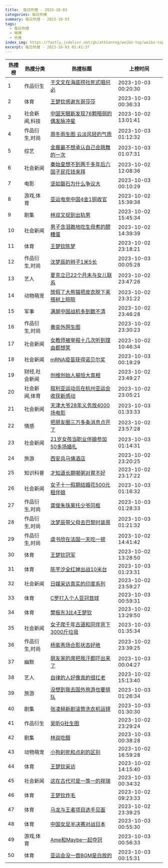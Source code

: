 ```yaml
---
title:  每日热搜 - 2023-10-03
categories: 每日热搜
summary: 每日热搜 - 2023-10-03
tags:
  - 每日热搜
  - 微博
  - 热搜
index_img: https://fastly.jsdelivr.net/gh/athlonreg/weibo-top/weibo-top.jpeg
excerpt: 每日热搜 - 2023-10-03 01:41:37
---
```


| 热搜榜 | 热搜分类 | 热搜标题 | 上榜时间 |
| --- | --- | --- | --- |
| 1 | 作品衍生 | [于文文在海底捞社死式唱何必](https://s.weibo.com/weibo%3Fq%3D%2523%E4%BA%8E%E6%96%87%E6%96%87%E5%9C%A8%E6%B5%B7%E5%BA%95%E6%8D%9E%E7%A4%BE%E6%AD%BB%E5%BC%8F%E5%94%B1%E4%BD%95%E5%BF%85%2523) | 2023-10-03 00:20:30 | 
| 2 | 体育 | [王楚钦感谢东哥莎莎](https://s.weibo.com/weibo%3Fq%3D%2523%E7%8E%8B%E6%A5%9A%E9%92%A6%E6%84%9F%E8%B0%A2%E4%B8%9C%E5%93%A5%E8%8E%8E%E8%8E%8E%2523) | 2023-10-03 00:36:33 | 
| 3 | 社会新闻,科技 | [中国天眼新发现76颗暗弱的偶发脉冲星](https://s.weibo.com/weibo%3Fq%3D%2523%E4%B8%AD%E5%9B%BD%E5%A4%A9%E7%9C%BC%E6%96%B0%E5%8F%91%E7%8E%B076%E9%A2%97%E6%9A%97%E5%BC%B1%E7%9A%84%E5%81%B6%E5%8F%91%E8%84%89%E5%86%B2%E6%98%9F%2523) | 2023-10-02 13:01:41 | 
| 4 | 作品衍生,时尚 | [周冬雨生图 云淡风轻的气质](https://s.weibo.com/weibo%3Fq%3D%2523%E5%91%A8%E5%86%AC%E9%9B%A8%E7%94%9F%E5%9B%BE%20%E4%BA%91%E6%B7%A1%E9%A3%8E%E8%BD%BB%E7%9A%84%E6%B0%94%E8%B4%A8%2523) | 2023-10-03 01:12:32 | 
| 5 | 综艺 | [金晨最不想承认自己会跳舞的一次](https://s.weibo.com/weibo%3Fq%3D%2523%E9%87%91%E6%99%A8%E6%9C%80%E4%B8%8D%E6%83%B3%E6%89%BF%E8%AE%A4%E8%87%AA%E5%B7%B1%E4%BC%9A%E8%B7%B3%E8%88%9E%E7%9A%84%E4%B8%80%E6%AC%A1%2523) | 2023-10-03 01:07:31 | 
| 6 | 社会新闻 | [秦始皇想不到两千多年后六国子民花钱来拜](https://s.weibo.com/weibo%3Fq%3D%2523%E7%A7%A6%E5%A7%8B%E7%9A%87%E6%83%B3%E4%B8%8D%E5%88%B0%E4%B8%A4%E5%8D%83%E5%A4%9A%E5%B9%B4%E5%90%8E%E5%85%AD%E5%9B%BD%E5%AD%90%E6%B0%91%E8%8A%B1%E9%92%B1%E6%9D%A5%E6%8B%9C%2523) | 2023-10-02 12:08:36 | 
| 7 | 电影 | [坚如磐石为什么争议大](https://s.weibo.com/weibo%3Fq%3D%2523%E5%9D%9A%E5%A6%82%E7%A3%90%E7%9F%B3%E4%B8%BA%E4%BB%80%E4%B9%88%E4%BA%89%E8%AE%AE%E5%A4%A7%2523) | 2023-10-03 00:10:29 | 
| 8 | 游戏,体育 | [亚运电竞中国4金1铜收官](https://s.weibo.com/weibo%3Fq%3D%2523%E4%BA%9A%E8%BF%90%E7%94%B5%E7%AB%9E%E4%B8%AD%E5%9B%BD4%E9%87%911%E9%93%9C%E6%94%B6%E5%AE%98%2523) | 2023-10-02 15:39:38 | 
| 9 | 剧集 | [林双又捉到出轨男](https://s.weibo.com/weibo%3Fq%3D%2523%E6%9E%97%E5%8F%8C%E5%8F%88%E6%8D%89%E5%88%B0%E5%87%BA%E8%BD%A8%E7%94%B7%2523) | 2023-10-02 15:45:34 | 
| 10 | 社会新闻 | [男子含泪跪地吃生母煮的醪糟蛋](https://s.weibo.com/weibo%3Fq%3D%2523%E7%94%B7%E5%AD%90%E5%90%AB%E6%B3%AA%E8%B7%AA%E5%9C%B0%E5%90%83%E7%94%9F%E6%AF%8D%E7%85%AE%E7%9A%84%E9%86%AA%E7%B3%9F%E8%9B%8B%2523) | 2023-10-02 14:39:39 | 
| 11 | 体育 | [王楚钦陈梦](https://s.weibo.com/weibo%3Fq%3D%2523%E7%8E%8B%E6%A5%9A%E9%92%A6%E9%99%88%E6%A2%A6%2523) | 2023-10-02 23:18:21 | 
| 12 | 作品衍生,时尚 | [沈梦辰的辫子1米5长](https://s.weibo.com/weibo%3Fq%3D%2523%E6%B2%88%E6%A2%A6%E8%BE%B0%E7%9A%84%E8%BE%AB%E5%AD%901%E7%B1%B35%E9%95%BF%2523) | 2023-10-03 00:05:28 | 
| 13 | 艺人 | [夏克立已22个月未与女儿联系](https://s.weibo.com/weibo%3Fq%3D%2523%E5%A4%8F%E5%85%8B%E7%AB%8B%E5%B7%B222%E4%B8%AA%E6%9C%88%E6%9C%AA%E4%B8%8E%E5%A5%B3%E5%84%BF%E8%81%94%E7%B3%BB%2523) | 2023-10-02 23:47:26 | 
| 14 | 动物萌宠 | [放假了大熊猫把皮衣脱下来搭树上晾晾](https://s.weibo.com/weibo%3Fq%3D%2523%E6%94%BE%E5%81%87%E4%BA%86%E5%A4%A7%E7%86%8A%E7%8C%AB%E6%8A%8A%E7%9A%AE%E8%A1%A3%E8%84%B1%E4%B8%8B%E6%9D%A5%E6%90%AD%E6%A0%91%E4%B8%8A%E6%99%BE%E6%99%BE%2523) | 2023-10-02 23:31:22 | 
| 15 | 军事 | [满屏中国战机多到数不清](https://s.weibo.com/weibo%3Fq%3D%2523%E6%BB%A1%E5%B1%8F%E4%B8%AD%E5%9B%BD%E6%88%98%E6%9C%BA%E5%A4%9A%E5%88%B0%E6%95%B0%E4%B8%8D%E6%B8%85%2523) | 2023-10-02 23:46:28 | 
| 16 | 作品衍生,时尚 | [黄奕外网生图](https://s.weibo.com/weibo%3Fq%3D%2523%E9%BB%84%E5%A5%95%E5%A4%96%E7%BD%91%E7%94%9F%E5%9B%BE%2523) | 2023-10-02 23:30:23 | 
| 17 | 社会新闻 | [女教师被举报十几次听到理由都想笑](https://s.weibo.com/weibo%3Fq%3D%2523%E5%A5%B3%E6%95%99%E5%B8%88%E8%A2%AB%E4%B8%BE%E6%8A%A5%E5%8D%81%E5%87%A0%E6%AC%A1%E5%90%AC%E5%88%B0%E7%90%86%E7%94%B1%E9%83%BD%E6%83%B3%E7%AC%91%2523) | 2023-10-02 10:46:34 | 
| 18 | 社会新闻 | [mRNA疫苗获得诺贝尔奖](https://s.weibo.com/weibo%3Fq%3D%2523mRNA%E7%96%AB%E8%8B%97%E8%8E%B7%E5%BE%97%E8%AF%BA%E8%B4%9D%E5%B0%94%E5%A5%96%2523) | 2023-10-03 00:19:29 | 
| 19 | 财经,社会新闻 | [创维创始人揭恒大真相](https://s.weibo.com/weibo%3Fq%3D%2523%E5%88%9B%E7%BB%B4%E5%88%9B%E5%A7%8B%E4%BA%BA%E6%8F%AD%E6%81%92%E5%A4%A7%E7%9C%9F%E7%9B%B8%2523) | 2023-10-02 23:49:27 | 
| 20 | 社会新闻,体育 | [叙利亚运动员在杭州亚运会收获新感动](https://s.weibo.com/weibo%3Fq%3D%2523%E5%8F%99%E5%88%A9%E4%BA%9A%E8%BF%90%E5%8A%A8%E5%91%98%E5%9C%A8%E6%9D%AD%E5%B7%9E%E4%BA%9A%E8%BF%90%E4%BC%9A%E6%94%B6%E8%8E%B7%E6%96%B0%E6%84%9F%E5%8A%A8%2523) | 2023-10-02 23:05:21 | 
| 21 | 社会新闻 | [天津大爷28年义务放4000场电影](https://s.weibo.com/weibo%3Fq%3D%2523%E5%A4%A9%E6%B4%A5%E5%A4%A7%E7%88%B728%E5%B9%B4%E4%B9%89%E5%8A%A1%E6%94%BE4000%E5%9C%BA%E7%94%B5%E5%BD%B1%2523) | 2023-10-03 01:33:33 | 
| 22 | 情感 | [把朋友圈三万多条消息点开了](https://s.weibo.com/weibo%3Fq%3D%2523%E6%8A%8A%E6%9C%8B%E5%8F%8B%E5%9C%88%E4%B8%89%E4%B8%87%E5%A4%9A%E6%9D%A1%E6%B6%88%E6%81%AF%E7%82%B9%E5%BC%80%E4%BA%86%2523) | 2023-10-02 23:57:28 | 
| 23 | 社会新闻 | [21岁女孩当职业伴娘参加50多场婚礼](https://s.weibo.com/weibo%3Fq%3D%252321%E5%B2%81%E5%A5%B3%E5%AD%A9%E5%BD%93%E8%81%8C%E4%B8%9A%E4%BC%B4%E5%A8%98%E5%8F%82%E5%8A%A050%E5%A4%9A%E5%9C%BA%E5%A9%9A%E7%A4%BC%2523) | 2023-10-03 01:14:31 | 
| 24 | 旅游 | [西安兵马俑酒店](https://s.weibo.com/weibo%3Fq%3D%2523%E8%A5%BF%E5%AE%89%E5%85%B5%E9%A9%AC%E4%BF%91%E9%85%92%E5%BA%97%2523) | 2023-10-02 23:20:25 | 
| 25 | 知识科普 | [才知道长期喝粥对胃不好](https://s.weibo.com/weibo%3Fq%3D%2523%E6%89%8D%E7%9F%A5%E9%81%93%E9%95%BF%E6%9C%9F%E5%96%9D%E7%B2%A5%E5%AF%B9%E8%83%83%E4%B8%8D%E5%A5%BD%2523) | 2023-10-02 23:17:22 | 
| 26 | 社会新闻 | [女子十一假期结婚花500元租伴娘](https://s.weibo.com/weibo%3Fq%3D%2523%E5%A5%B3%E5%AD%90%E5%8D%81%E4%B8%80%E5%81%87%E6%9C%9F%E7%BB%93%E5%A9%9A%E8%8A%B1500%E5%85%83%E7%A7%9F%E4%BC%B4%E5%A8%98%2523) | 2023-10-03 01:16:32 | 
| 27 | 作品衍生,时尚 | [龚俊朱珠莱托少爷同框](https://s.weibo.com/weibo%3Fq%3D%2523%E9%BE%9A%E4%BF%8A%E6%9C%B1%E7%8F%A0%E8%8E%B1%E6%89%98%E5%B0%91%E7%88%B7%E5%90%8C%E6%A1%86%2523) | 2023-10-03 01:28:33 | 
| 28 | 作品衍生,时尚 | [沈梦辰带父母去巴黎时装周](https://s.weibo.com/weibo%3Fq%3D%2523%E6%B2%88%E6%A2%A6%E8%BE%B0%E5%B8%A6%E7%88%B6%E6%AF%8D%E5%8E%BB%E5%B7%B4%E9%BB%8E%E6%97%B6%E8%A3%85%E5%91%A8%2523) | 2023-10-03 01:21:32 | 
| 29 | 作品衍生,时尚 | [虞书欣在法国一天吃一顿](https://s.weibo.com/weibo%3Fq%3D%2523%E8%99%9E%E4%B9%A6%E6%AC%A3%E5%9C%A8%E6%B3%95%E5%9B%BD%E4%B8%80%E5%A4%A9%E5%90%83%E4%B8%80%E9%A1%BF%2523) | 2023-10-02 14:41:42 | 
| 30 | 体育 | [王楚钦冠军](https://s.weibo.com/weibo%3Fq%3D%2523%E7%8E%8B%E6%A5%9A%E9%92%A6%E5%86%A0%E5%86%9B%2523) | 2023-10-02 13:28:50 | 
| 31 | 体育 | [陈芋汐全红婵出战10米台](https://s.weibo.com/weibo%3Fq%3D%2523%E9%99%88%E8%8A%8B%E6%B1%90%E5%85%A8%E7%BA%A2%E5%A9%B5%E5%87%BA%E6%88%9810%E7%B1%B3%E5%8F%B0%2523) | 2023-10-03 01:23:31 | 
| 32 | 社会新闻 | [日媒采访真实的印度系列](https://s.weibo.com/weibo%3Fq%3D%2523%E6%97%A5%E5%AA%92%E9%87%87%E8%AE%BF%E7%9C%9F%E5%AE%9E%E7%9A%84%E5%8D%B0%E5%BA%A6%E7%B3%BB%E5%88%97%2523) | 2023-10-02 23:59:27 | 
| 33 | 体育 | [C罗打入个人亚冠首球](https://s.weibo.com/weibo%3Fq%3D%2523C%E7%BD%97%E6%89%93%E5%85%A5%E4%B8%AA%E4%BA%BA%E4%BA%9A%E5%86%A0%E9%A6%96%E7%90%83%2523) | 2023-10-03 00:59:31 | 
| 34 | 体育 | [樊振东3比4王楚钦](https://s.weibo.com/weibo%3Fq%3D%2523%E6%A8%8A%E6%8C%AF%E4%B8%9C3%E6%AF%944%E7%8E%8B%E6%A5%9A%E9%92%A6%2523) | 2023-10-02 13:29:50 | 
| 35 | 社会新闻 | [女子爬千年古道和同伴背下3000斤垃圾](https://s.weibo.com/weibo%3Fq%3D%2523%E5%A5%B3%E5%AD%90%E7%88%AC%E5%8D%83%E5%B9%B4%E5%8F%A4%E9%81%93%E5%92%8C%E5%90%8C%E4%BC%B4%E8%83%8C%E4%B8%8B3000%E6%96%A4%E5%9E%83%E5%9C%BE%2523) | 2023-10-03 01:35:34 | 
| 36 | 作品衍生,时尚 | [杨紫秀场合影状态好绝](https://s.weibo.com/weibo%3Fq%3D%2523%E6%9D%A8%E7%B4%AB%E7%A7%80%E5%9C%BA%E5%90%88%E5%BD%B1%E7%8A%B6%E6%80%81%E5%A5%BD%E7%BB%9D%2523) | 2023-10-02 23:39:25 | 
| 37 | 幽默 | [朋友家的席把我汗都吓出来了](https://s.weibo.com/weibo%3Fq%3D%2523%E6%9C%8B%E5%8F%8B%E5%AE%B6%E7%9A%84%E5%B8%AD%E6%8A%8A%E6%88%91%E6%B1%97%E9%83%BD%E5%90%93%E5%87%BA%E6%9D%A5%E4%BA%86%2523) | 2023-10-03 00:04:27 | 
| 38 | 艺人 | [自律的人好像真的很扛老](https://s.weibo.com/weibo%3Fq%3D%2523%E8%87%AA%E5%BE%8B%E7%9A%84%E4%BA%BA%E5%A5%BD%E5%83%8F%E7%9C%9F%E7%9A%84%E5%BE%88%E6%89%9B%E8%80%81%2523) | 2023-10-02 15:13:40 | 
| 39 | 旅游 | [没想到我去国外旅游也要排队](https://s.weibo.com/weibo%3Fq%3D%2523%E6%B2%A1%E6%83%B3%E5%88%B0%E6%88%91%E5%8E%BB%E5%9B%BD%E5%A4%96%E6%97%85%E6%B8%B8%E4%B9%9F%E8%A6%81%E6%8E%92%E9%98%9F%2523) | 2023-10-03 01:26:34 | 
| 40 | 剧集 | [张凌赫新剧滚筒洗衣机运镜](https://s.weibo.com/weibo%3Fq%3D%2523%E5%BC%A0%E5%87%8C%E8%B5%AB%E6%96%B0%E5%89%A7%E6%BB%9A%E7%AD%92%E6%B4%97%E8%A1%A3%E6%9C%BA%E8%BF%90%E9%95%9C%2523) | 2023-10-03 01:30:30 | 
| 41 | 作品衍生 | [吴昕G社生图](https://s.weibo.com/weibo%3Fq%3D%2523%E5%90%B4%E6%98%95G%E7%A4%BE%E7%94%9F%E5%9B%BE%2523) | 2023-10-02 23:29:24 | 
| 42 | 剧集 | [林双吃醋](https://s.weibo.com/weibo%3Fq%3D%2523%E6%9E%97%E5%8F%8C%E5%90%83%E9%86%8B%2523) | 2023-10-03 00:38:28 | 
| 43 | 动物萌宠 | [小狗刹死和点刹的区别](https://s.weibo.com/weibo%3Fq%3D%2523%E5%B0%8F%E7%8B%97%E5%88%B9%E6%AD%BB%E5%92%8C%E7%82%B9%E5%88%B9%E7%9A%84%E5%8C%BA%E5%88%AB%2523) | 2023-10-02 16:59:28 | 
| 44 | 体育 | [王楚钦采访](https://s.weibo.com/weibo%3Fq%3D%2523%E7%8E%8B%E6%A5%9A%E9%92%A6%E9%87%87%E8%AE%BF%2523) | 2023-10-02 14:15:40 | 
| 45 | 社会新闻 | [这在古代可是一等一的祥瑞](https://s.weibo.com/weibo%3Fq%3D%2523%E8%BF%99%E5%9C%A8%E5%8F%A4%E4%BB%A3%E5%8F%AF%E6%98%AF%E4%B8%80%E7%AD%89%E4%B8%80%E7%9A%84%E7%A5%A5%E7%91%9E%2523) | 2023-10-03 00:34:32 | 
| 46 | 体育 | [王楚钦炸毛](https://s.weibo.com/weibo%3Fq%3D%2523%E7%8E%8B%E6%A5%9A%E9%92%A6%E7%82%B8%E6%AF%9B%2523) | 2023-10-02 09:23:33 | 
| 47 | 体育 | [马龙与王者项目选手见面](https://s.weibo.com/weibo%3Fq%3D%2523%E9%A9%AC%E9%BE%99%E4%B8%8E%E7%8E%8B%E8%80%85%E9%A1%B9%E7%9B%AE%E9%80%89%E6%89%8B%E8%A7%81%E9%9D%A2%2523) | 2023-10-02 23:39:25 | 
| 48 | 体育 | [中国女足半决赛对战日本](https://s.weibo.com/weibo%3Fq%3D%2523%E4%B8%AD%E5%9B%BD%E5%A5%B3%E8%B6%B3%E5%8D%8A%E5%86%B3%E8%B5%9B%E5%AF%B9%E6%88%98%E6%97%A5%E6%9C%AC%2523) | 2023-10-03 00:55:30 | 
| 49 | 游戏,体育 | [Ame和Maybe一起夺冠](https://s.weibo.com/weibo%3Fq%3D%2523Ame%E5%92%8CMaybe%E4%B8%80%E8%B5%B7%E5%A4%BA%E5%86%A0%2523) | 2023-10-03 00:56:33 | 
| 50 | 体育 | [亚运会没一首BGM是白放的](https://s.weibo.com/weibo%3Fq%3D%2523%E4%BA%9A%E8%BF%90%E4%BC%9A%E6%B2%A1%E4%B8%80%E9%A6%96BGM%E6%98%AF%E7%99%BD%E6%94%BE%E7%9A%84%2523) | 2023-10-03 00:15:31 | 
